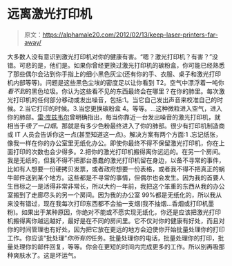 # 远离激光打印机

> 原文：<https://alphamale20.com/2012/02/13/keep-laser-printers-far-away/>

大多数人没有意识到激光打印机对你的健康有害。“嗯？激光打印机？有害？”没错。可悲的是，他们是。如果你曾经更换过激光打印机的碳粉盒，你可能已经熟悉了那些偶尔会沾到你手指上的细小黑色灰尘(还有你的手、衣服、桌子和激光打印机内部等等)。问题是这些黑色尘埃的密度足以让你看到 T2。空气中漂浮着一吨你*看不到*的黑色垃圾。你认为这些看不见的东西最终会在哪里？在你的肺里。每次激光打印机的任何部分移动或发出噪音，包括:1。当它自己发出声音来校准自己的时候。2.当它打印的时候。3.当您更换碳粉盒 4。等等。...这种微粒进入空气，进入你的肺部。[雷·库兹韦尔](http://en.wikipedia.org/wiki/Ray_Kurzweil)曾明确指出，每当你靠近一台发出噪音的激光打印机，就相当于*吸了一口烟*。那就是有多少色粉最终进入了你的肺部。很少有打印机制造商或 IT 人员会告诉你这一点(甚至知道这一点)。解决方案有两个方面:1 .忘记纸张，像我一样在你的办公室里无纸化办公。即使你最终不得不保留激光打印机，你在上面打印的次数也会少得多。2.把你的激光打印机搬得离你远远的。在另一个房间。我是无纸的，但我不得不把那台愚蠢的激光打印机留在身边，以备不寻常的事件，比如有人想要一份硬拷贝发票，或者政府想要一份表格，或者我不得不把真正的蜗牛邮件送到某个地方。这些都是不寻常的事情，但偶尔也会发生。因为我的首要人生目标之一是活得非常非常长，所以大约一年前，我把这个笨重的东西从我的办公室搬到了走廊尽头的另一个房间。因为我的办公室 99%都是无纸化的，所以我从来没有错过，现在我每次打印东西都不会抽一支烟(我不抽烟...香烟或打印机墨粉)。如果出于某种原因，你绝对不能或不愿实现无纸化，你还是应该把激光打印机搬得离你越远越好，最好是在不同的房间里。它不仅对你的健康有好处，而且对你的时间管理也有好处，因为把它放在更远的地方会迫使你开始批量处理你的打印工作。你应该“批处理”*你所有的*任务。批量处理你的电话，批量处理你的打印，批量处理你的邮件回复，等等。你会在更短的时间内完成更多的工作。所以别再吸那种爽肤水了。这是坏运气。